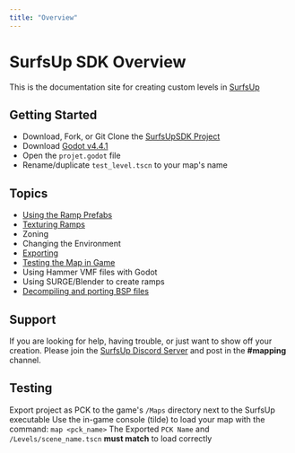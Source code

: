 ```yaml
---
title: "Overview"
---
```


# SurfsUp SDK Overview

This is the documentation site for creating custom levels in [SurfsUp](https://store.steampowered.com/app/3454830/SurfsUp/)

## Getting Started
* Download, Fork, or Git Clone the [SurfsUpSDK Project](https://github.com/bearlikelion/SurfsUpSDK)
* Download [Godot v4.4.1](https://godotengine.org/download/archive/4.4.1-stable/)
* Open the `projet.godot` file
* Rename/duplicate `test_level.tscn` to your map's name

## Topics
* [Using the Ramp Prefabs](prefabs.md)
* [Texturing Ramps](texturing.md)
* Zoning
* Changing the Environment
* [Exporting](exporting.md)
* [Testing the Map in Game](testing.md)
* Using Hammer VMF files with Godot
* Using SURGE/Blender to create ramps
* [Decompiling and porting BSP files](bspfiles.md)


## Support
If you are looking for help, having trouble, or just want to show off your creation. Please join the [SurfsUp Discord Server](https://discord.gg/95XmYfPnwV) and post in the **#mapping** channel.


## Testing
Export project as PCK to the game's `/Maps` directory next to the SurfsUp executable
Use the in-game console (tilde) to load your map with the command: `map <pck_name>`
The Exported `PCK Name` and `/Levels/scene_name.tscn` **must match** to load correctly

